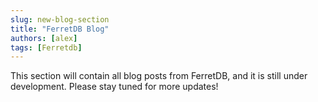 ```yaml
---
slug: new-blog-section
title: "FerretDB Blog"
authors: [alex]
tags: [Ferretdb]
---
```


This section will contain all blog posts from FerretDB, and it is still under development.
Please stay tuned for more updates!

<!--truncate-->
